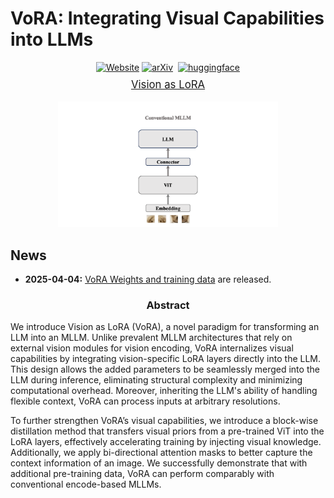 # VoRA: Integrating Visual Capabilities into LLMs

<div align="center">

[![Website](https://img.shields.io/badge/Official_Website-VoRA-2CA5E0?style=flat-square&logo=github)](https://georgeluimmortal.github.io/vora-homepage.github.io/)
[![arXiv](https://img.shields.io/badge/arXiv%20paper-2503.20680-b31b1b.svg)](https://arxiv.org/pdf/2503.20680)&nbsp;
[![huggingface](https://img.shields.io/badge/%F0%9F%A4%97%20Collection-Vision%20as%20LoRA-yellow)](https://huggingface.co/collections/Hon-Wong/vora-67ee34c9d32e9ac2358106ae)

<p style="font-size: larger; margin-top: -5px;">
  <a href="https://arxiv.org/pdf/2503.20680">Vision as LoRA</a>
</p>

<div align="center" style="width: 100%; margin: 0 auto;">
  <img src="assets/framework.gif" alt="Framework" width="70%">
</div>

</div>

## News

* **2025-04-04:** [VoRA Weights and training data](https://huggingface.co/collections/Hon-Wong/vora-67ee34c9d32e9ac2358106ae) are released. 

<h3 align="center">Abstract</h3>

<p>We introduce Vision as LoRA (VoRA), a novel paradigm for transforming an LLM into an MLLM. Unlike prevalent MLLM architectures that rely on external vision modules for vision encoding, VoRA internalizes visual capabilities by integrating vision-specific LoRA layers directly into the LLM. This design allows the added parameters to be seamlessly merged into the LLM during inference, eliminating structural complexity and minimizing computational overhead. Moreover, inheriting the LLM's ability of handling flexible context, VoRA can process inputs at arbitrary resolutions.</p>

<p>To further strengthen VoRA’s visual capabilities, we introduce a block-wise distillation method that transfers visual priors from a pre-trained ViT into the LoRA layers, effectively accelerating training by injecting visual knowledge. Additionally, we apply bi-directional attention masks to better capture the context information of an image. We successfully demonstrate that with additional pre-training data, VoRA can perform comparably with conventional encode-based MLLMs.</p>
